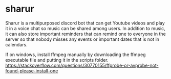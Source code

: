# sharur

Sharur is a multipurposed discord bot that can get Youtube videos and play it in a voice chat so music can be shared among users. In addition to music, it can also store important reminders that can remind one to everyone in the server so that nobody misses any events or important dates that is not in calendars.

If on windows, install ffmpeg manually by downloading the ffmpeg executable file and putting it in the scripts folder. https://stackoverflow.com/questions/30770155/ffprobe-or-avprobe-not-found-please-install-one

